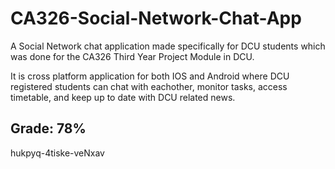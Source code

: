 # CA326-Social-Network-Chat-App

A Social Network chat application made specifically for DCU students which was done for the CA326 Third Year Project Module in DCU.

It is cross platform application for both IOS and Android where DCU registered students can chat with eachother, monitor tasks, access timetable, and keep up to date with DCU related news.

<h2> Grade: 78% </h2>

hukpyq-4tiske-veNxav
